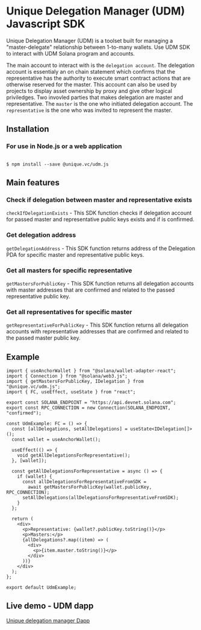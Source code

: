 # Unique Delegation Manager (UDM) Javascript SDK

Unique Delegation Manager (UDM) is a toolset built for managing a "master-delegate" relationship between 1-to-many wallets. Use UDM SDK to interact with UDM Solana program and accounts.

The main account to interact with is the `delegation account`. The delegation account is essentialy an on chain statement which confirms that the representative has the authority to execute smart contract actions that are otherwise reserved for the master. This account can also be used by projects to display asset ownership by proxy and give other logical priviledges. Two invovled parties that makes delegation are master and representative. The `master` is the one who initiated delegation account. The `representative` is the one who was invited to represent the master.

## Installation

### For use in Node.js or a web application

```

$ npm install --save @unique.vc/udm.js

```

## Main features

### Check if delegation between master and representative exists

`checkIfDelegationExists` - This SDK function checks if delegation account for passed master and representative public keys exists and if is confirmed.

### Get delegation address

`getDelegationAddress` - This SDK function returns address of the Delegation PDA for specific master and representative public keys.

### Get all masters for specific representative

`getMastersForPublicKey` - This SDK function returns all delegation accounts with master addresses that are confirmed and related to the passed representative public key.

### Get all representatives for specific master

`getRepresentativeForPublicKey` - This SDK function returns all delegation accounts with representative addresses that are confirmed and related to the passed master public key.

## Example

```tsx
import { useAnchorWallet } from "@solana/wallet-adapter-react";
import { Connection } from "@solana/web3.js";
import { getMastersForPublicKey, IDelegation } from "@unique.vc/udm.js";
import { FC, useEffect, useState } from "react";

export const SOLANA_ENDPOINT = "https://api.devnet.solana.com";
export const RPC_CONNECTION = new Connection(SOLANA_ENDPOINT, "confirmed");

const UdmExample: FC = () => {
  const [allDelegations, setAllDelegations] = useState<IDelegation[]>();
  const wallet = useAnchorWallet();

  useEffect(() => {
    void getAllDelegationsForRepresentative();
  }, [wallet]);

  const getAllDelegationsForRepresentative = async () => {
    if (wallet) {
      const allDelegationsForRepresentativeFromSDK =
        await getMastersForPublicKey(wallet.publicKey, RPC_CONNECTION);
      setAllDelegations(allDelegationsForRepresentativeFromSDK);
    }
  };

  return (
    <div>
      <p>Representative: {wallet?.publicKey.toString()}</p>
      <p>Masters:</p>
      {allDelegations?.map((item) => (
        <div>
          <p>{item.master.toString()}</p>
        </div>
      ))}
    </div>
  );
};

export default UdmExample;
```

## Live demo - UDM dapp

<a href="https://unique-delegation-manager.surge.sh/" target="_blank">Unique delegation manager Dapp</a>

